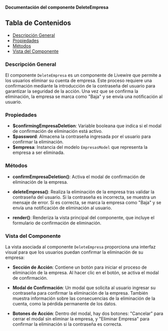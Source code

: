 **Documentación del componente DeleteEmpresa**

## Tabla de Contenidos
- [Descripción General](#descripción-general)
- [Propiedades](#propiedades)
- [Métodos](#métodos)
- [Vista del Componente](#vista-del-componente)

### Descripción General
El componente `DeleteEmpresa` es un componente de Livewire que permite a los usuarios eliminar su cuenta de empresa. Este proceso requiere una confirmación mediante la introducción de la contraseña del usuario para garantizar la seguridad de la acción. Una vez que se confirma la eliminación, la empresa se marca como "Baja" y se envía una notificación al usuario.

### Propiedades
- **$confirmingEmpresaDeletion**: Variable booleana que indica si el modal de confirmación de eliminación está activo.
- **$password**: Almacena la contraseña ingresada por el usuario para confirmar la eliminación.
- **$empresa**: Instancia del modelo `EmpresasModel` que representa la empresa a ser eliminada.

### Métodos
- **confirmEmpresaDeletion()**: Activa el modal de confirmación de eliminación de la empresa.

- **deleteEmpresa()**: Realiza la eliminación de la empresa tras validar la contraseña del usuario. Si la contraseña es incorrecta, se muestra un mensaje de error. Si es correcta, se marca la empresa como "Baja" y se envía una notificación de eliminación al usuario.

- **render()**: Renderiza la vista principal del componente, que incluye el formulario de confirmación de eliminación.

### Vista del Componente
La vista asociada al componente `DeleteEmpresa` proporciona una interfaz visual para que los usuarios puedan confirmar la eliminación de su empresa:

- **Sección de Acción**: Contiene un botón para iniciar el proceso de eliminación de la empresa. Al hacer clic en el botón, se activa el modal de confirmación.

- **Modal de Confirmación**: Un modal que solicita al usuario ingresar su contraseña para confirmar la eliminación de la empresa. También muestra información sobre las consecuencias de la eliminación de la cuenta, como la pérdida permanente de los datos.

- **Botones de Acción**: Dentro del modal, hay dos botones: "Cancelar" para cerrar el modal sin eliminar la empresa, y "Eliminar Empresa" para confirmar la eliminación si la contraseña es correcta.


